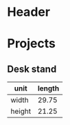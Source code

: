<!-- TITLE: Home Office -->
<!-- SUBTITLE: A quick summary of Home Office -->

# Header

# Projects
## Desk stand
|unit|length|
|---|---|
|width|29.75|
|height|21.25|